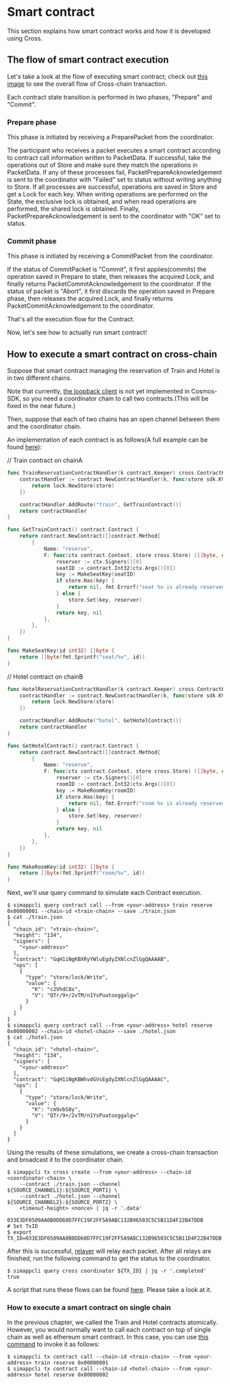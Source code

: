 # Smart contract

This section explains how smart contract works and how it is developed using Cross.

## The flow of smart contract execution

Let's take a look at the flow of executing smart contract; check out [this image](../images/packet-flow.png) to see the overall flow of Cross-chain transaction.

Each contract state transition is performed in two phases, "Prepare" and "Commit".

### Prepare phase

This phase is initiated by receiving a PreparePacket from the coordinator. 

The participant who receives a packet executes a smart contract according to contract call information written to PacketData. If successful, take the operations out of Store and make sure they match the operations in PacketData. If any of these processes fail, PacketPrepareAcknowledgement is sent to the coordinator with "Failed" set to status without writing anything to Store. If all processes are successful, operations are saved in Store and get a Lock for each key. When writing operations are performed on the State, the exclusive lock is obtained, and when read operations are performed, the shared lock is obtained. Finally, PacketPrepareAcknowledgement is sent to the coordinator with "OK" set to status.

### Commit phase

This phase is initiated by receiving a CommitPacket from the coordinator.

If the status of CommitPacket is "Commit", it first applies(commits) the operation saved in Prepare to state, then releases the acquired Lock, and finally returns PacketCommitAcknowledgement to the coordinator.
If the status of packet is "Abort", it first discards the operation saved in Prepare phase, then releases the acquired Lock, and finally returns PacketCommitAcknowledgement to the coordinator.

That's all the execution flow for the Contract.

Now, let's see how to actually run smart contract!

## How to execute a smart contract on cross-chain

Suppose that smart contract managing the reservation of Train and Hotel is in two different chains.

Note that currently, [the loopback client](https://github.com/cosmos/ics/blob/master/spec/ics-009-loopback-client/README.md) is not yet implemented in Cosmos-SDK, so you need a coordinator chain to call two contracts.(This will be fixed in the near future.)

Then, suppose that each of two chains has an open channel between them and the coordinator chain.

An implementation of each contract is as follows(A full example can be found [here](https://github.com/datachainlab/cross/blob/b66802fde58f9e7fdbd8de4ccf121a590b554b28/example/simapp/contract/reservation.go#L19)):

// Train contract on chainA
```go
func TrainReservationContractHandler(k contract.Keeper) cross.ContractHandler {
	contractHandler := contract.NewContractHandler(k, func(store sdk.KVStore) cross.State {
		return lock.NewStore(store)
	})

	contractHandler.AddRoute("train", GetTrainContract())
	return contractHandler
}

func GetTrainContract() contract.Contract {
	return contract.NewContract([]contract.Method{
		{
			Name: "reserve",
			F: func(ctx contract.Context, store cross.Store) ([]byte, error) {
				reserver := ctx.Signers()[0]
				seatID := contract.Int32(ctx.Args()[0])
				key := MakeSeatKey(seatID)
				if store.Has(key) {
					return nil, fmt.Errorf("seat %v is already reserved", seatID)
				} else {
					store.Set(key, reserver)
				}
				return key, nil
			},
		},
	})
}

func MakeSeatKey(id int32) []byte {
	return []byte(fmt.Sprintf("seat/%v", id))
}
```

// Hotel contract on chainB
```go
func HotelReservationContractHandler(k contract.Keeper) cross.ContractHandler {
	contractHandler := contract.NewContractHandler(k, func(store sdk.KVStore) cross.State {
		return lock.NewStore(store)
	})

	contractHandler.AddRoute("hotel", GetHotelContract())
	return contractHandler
}

func GetHotelContract() contract.Contract {
	return contract.NewContract([]contract.Method{
		{
			Name: "reserve",
			F: func(ctx contract.Context, store cross.Store) ([]byte, error) {
				reserver := ctx.Signers()[0]
				roomID := contract.Int32(ctx.Args()[0])
				key := MakeRoomKey(roomID)
				if store.Has(key) {
					return nil, fmt.Errorf("room %v is already reserved", roomID)
				} else {
					store.Set(key, reserver)
				}
				return key, nil
			},
		},
	})
}

func MakeRoomKey(id int32) []byte {
	return []byte(fmt.Sprintf("room/%v", id))
}
```

Next, we'll use query command to simulate each Contract execution.

```
$ simappcli query contract call --from <your-address> train reserve 0x00000001 --chain-id <train-chain> --save ./train.json
$ cat ./train.json
{
  "chain_id": "<train-chain>",
  "height": "134",
  "signers": [
    "<your-address>"
  ],
  "contract": "GqH1iNgKBXRyYWluEgdyZXNlcnZlGgQAAAAB",
  "ops": [
    {
      "type": "store/lock/Write",
      "value": {
        "K": "c2VhdC8x",
        "V": "QTr/9+/2vTM/n1YsPuatooggalg="
      }
    }
  ]
}
$ simappcli query contract call --from <your-address> hotel reserve 0x00000002 --chain-id <hotel-chain> --save ./hotel.json
$ cat ./hotel.json
{
  "chain_id": "<hotel-chain>",
  "height": "134",
  "signers": [
    "<your-address>"
  ],
  "contract": "GqH1iNgKBWhvdGVsEgdyZXNlcnZlGgQAAAAC",
  "ops": [
    {
      "type": "store/lock/Write",
      "value": {
        "K": "cm9vbS8y",
        "V": "QTr/9+/2vTM/n1YsPuatooggalg="
      }
    }
  ]
}
```

Using the results of these simulations, we create a cross-chain transaction and broadcast it to the coordinator chain.
```
$ simappcli tx cross create --from <your-address> --chain-id <coordinator-chain> \
    --contract ./train.json --channel ${SOURCE_CHANNEL1}:${SOURCE_PORT1} \
    --contract ./hotel.json --channel ${SOURCE_CHANNEL2}:${SOURCE_PORT2} \
    <timeout-height> <nonce> | jq -r '.data'

033E3DF0509AA0B0DD60D7FFC19F2FF5A9ABC132B96503C5C5B11D4F22B47DDB
# Set TxID
$ export TX_ID=033E3DF0509AA0B0DD60D7FFC19F2FF5A9ABC132B96503C5C5B11D4F22B47DDB
```

After this is successful, [relayer](https://github.com/cosmos/ics/tree/master/spec/ics-018-relayer-algorithms) will relay each packet. After all relays are finished, run the following command to get the status to the coordinator.

```
$ simappcli query cross coordinator ${TX_ID} | jq -r '.completed'
true
```

A script that runs these flows can be found [here](https://github.com/datachainlab/cross/blob/master/tests/test-tx.sh). Please take a look at it.

### How to execute a smart contract on single chain

In the previous chapter, we called the Train and Hotel contracts atomically. However, you would normally want to call each contract on top of single chain as well as ethereum smart contract. In this case, you can use [this command](https://github.com/datachainlab/cross/blob/aa5d7da3fb51e7c034523d12c9d0cdf49df12028/x/ibc/contract/client/cli/tx.go#L35) to invoke it as follows:
```
$ simappcli tx contract call --chain-id <train-chain> --from <your-address> train reserve 0x00000001
$ simappcli tx contract call --chain-id <hotel-chain> --from <your-address> hotel reserve 0x00000002
```
